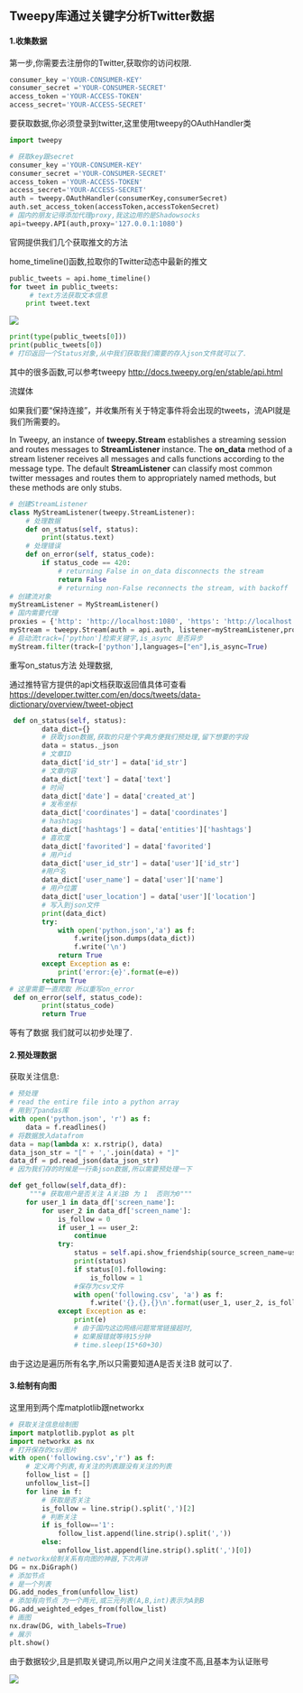 ## Tweepy库通过关键字分析Twitter数据

#### 1.收集数据

第一步,你需要去注册你的Twitter,获取你的访问权限.

```python
consumer_key ='YOUR-CONSUMER-KEY'
consumer_secret ='YOUR-CONSUMER-SECRET'
access_token ='YOUR-ACCESS-TOKEN'
access_secret='YOUR-ACCESS-SECRET'
```

要获取数据,你必须登录到twitter,这里使用tweepy的OAuthHandler类

```python
import tweepy

# 获取key跟secret
consumer_key ='YOUR-CONSUMER-KEY'
consumer_secret ='YOUR-CONSUMER-SECRET'
access_token ='YOUR-ACCESS-TOKEN'
access_secret='YOUR-ACCESS-SECRET'
auth = tweepy.OAuthHandler(consumerKey,consumerSecret)
auth.set_access_token(accessToken,accessTokenSecret)
# 国内的朋友记得添加代理proxy,我这边用的是Shadowsocks
api=tweepy.API(auth,proxy='127.0.0.1:1080')
```

官网提供我们几个获取推文的方法

home_timeline()函数,拉取你的Twitter动态中最新的推文

```python
public_tweets = api.home_timeline()
for tweet in public_tweets:
     # text方法获取文本信息
    print tweet.text
```

![](<https://github.com/Tigercoll/my_picturelib/raw/master/tweepy/1.png>)

```python
print(type(public_tweets[0]))
print(public_tweets[0])
# 打印返回一个Status对象,从中我们获取我们需要的存入json文件就可以了.
```

其中的很多函数,可以参考tweepy <http://docs.tweepy.org/en/stable/api.html>

流媒体

如果我们要“保持连接”，并收集所有关于特定事件将会出现的tweets，流API就是我们所需要的。

In Tweepy, an instance of **tweepy.Stream** establishes a streaming session and routes messages to **StreamListener** instance. The **on_data** method of a stream listener receives all messages and calls functions according to the message type. The default **StreamListener** can classify most common twitter messages and routes them to appropriately named methods, but these methods are only stubs.

```python
# 创建StreamListener
class MyStreamListener(tweepy.StreamListener):
    # 处理数据
    def on_status(self, status):
        print(status.text)
    # 处理错误
    def on_error(self, status_code):
        if status_code == 420:
            # returning False in on_data disconnects the stream
            return False
            # returning non-False reconnects the stream, with backoff
# 创建流对象
myStreamListener = MyStreamListener()
# 国内需要代理
proxies = {'http': 'http://localhost:1080', 'https': 'http://localhost:1080'}
myStream = tweepy.Stream(auth = api.auth, listener=myStreamListener,proxies=proxies)
# 启动流track=['python']检索关键字,is_async 是否异步
myStream.filter(track=['python'],languages=["en"],is_async=True)
```

重写on_status方法 处理数据,

通过推特官方提供的api文档获取返回值具体可查看<https://developer.twitter.com/en/docs/tweets/data-dictionary/overview/tweet-object>

```python
 def on_status(self, status):
        data_dict={}
        # 获取json数据,获取的只是个字典方便我们预处理,留下想要的字段
        data = status._json
        # 文章ID
        data_dict['id_str'] = data['id_str']
        # 文章内容
        data_dict['text'] = data['text']
        # 时间
        data_dict['date'] = data['created_at']
        # 发布坐标
        data_dict['coordinates'] = data['coordinates']
        # hashtags
        data_dict['hashtags'] = data['entities']['hashtags']
        # 喜欢度
        data_dict['favorited'] = data['favorited']
        # 用户id
        data_dict['user_id_str'] = data['user']['id_str']
        #用户名
        data_dict['user_name'] = data['user']['name']
        # 用户位置
        data_dict['user_location'] = data['user']['location']
        # 写入到json文件
        print(data_dict)
        try:
            with open('python.json','a') as f:
                f.write(json.dumps(data_dict))
                f.write('\n')
            return True
        except Exception as e:
            print('error:{e}'.format(e=e))
        return True
# 这里需要一直爬取 所以重写on_error
 def on_error(self, status_code):
        print(status_code)
        return True
```

等有了数据 我们就可以初步处理了.

#### 2.预处理数据

获取关注信息:

```python
# 预处理
# read the entire file into a python array
# 用到了pandas库
with open('python.json', 'r') as f:
    data = f.readlines()
# 将数据放入datafrom
data = map(lambda x: x.rstrip(), data)
data_json_str = "[" + ','.join(data) + "]"
data_df = pd.read_json(data_json_str)
# 因为我们存的时候是一行条json数据,所以需要预处理一下
```

```python
def get_follow(self,data_df):
     """# 获取用户是否关注 A关注B 为 1  否则为0"""
    for user_1 in data_df['screen_name']:
        for user_2 in data_df['screen_name']:
            is_follow = 0
            if user_1 == user_2:
                continue
            try:
                status = self.api.show_friendship(source_screen_name=user_1, target_screen_name=user_2)
                print(status)
                if status[0].following:
                    is_follow = 1
                #保存为csv文件
                with open('following.csv', 'a') as f:
                    f.write('{},{},{}\n'.format(user_1, user_2, is_follow))
            except Exception as e:
                print(e)
                # 由于国内这边网络问题常常链接超时,
                # 如果报错就等待15分钟
                # time.sleep(15*60+30)
```

由于这边是遍历所有名字,所以只需要知道A是否关注B 就可以了.

#### 3.绘制有向图

这里用到两个库matplotlib跟networkx

```python
# 获取关注信息绘制图
import matplotlib.pyplot as plt
import networkx as nx
# 打开保存的csv图片
with open('following.csv','r') as f:
    # 定义两个列表,有关注的列表跟没有关注的列表
    follow_list = []
    unfollow_list=[]
    for line in f:
        # 获取是否关注
        is_follow = line.strip().split(',')[2]
        # 判断关注
        if is_follow=='1':
            follow_list.append(line.strip().split(','))
        else:
            unfollow_list.append(line.strip().split(',')[0])
# networkx绘制关系有向图的神器,下次再讲
DG = nx.DiGraph()
# 添加节点
# 是一个列表
DG.add_nodes_from(unfollow_list)
# 添加有向节点 为一个两元,或三元列表(A,B,int)表示为A到B
DG.add_weighted_edges_from(follow_list)
# 画图
nx.draw(DG, with_labels=True)
# 展示
plt.show()


```

由于数据较少,且是抓取关键词,所以用户之间关注度不高,且基本为认证账号

![](<https://github.com/Tigercoll/my_picturelib/raw/master/tweepy/2.png>)

